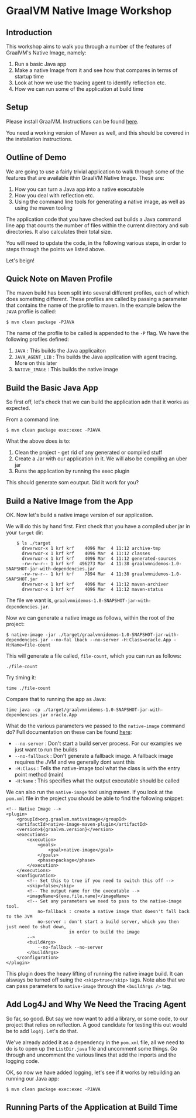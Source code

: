 # GraalVM Native Image Workshop

## Introduction

This workshop aims to walk you through a number of the features of GraalVM's Native Image,
namely:

1. Run a basic Java app
2. Make a native Image from it and see how that compares in terms of startup time
3. Look at how we use the tracing agent to identify reflection etc.
4. How we can run some of the application at build time

## Setup

Please install GraalVM. Instructions can be found [here](https://gist.github.com/krisfoster/1d4cce34996a47f55e9aa124413c666b).

You need a working version of Maven as well, and this should be covered in the installation
instructions.

## Outline of Demo

We are going to use a fairly trivial application to walk through some of the features that
are available ithin GraalVM Native Image. These are:

1. How you can turn a Java app into a native executable
2. How you deal with reflection etc.
3. Using the command line tools for generating a native image, as well as using the maven tooling

The application code that you have checked out builds a Java command line app that
counts the number of files within the current directory and sub directories. It also calculates their
total size.

You will need to update the code, in the following various steps, in order to steps through the
points we listed above.

Let's beign!

## Quick Note on Maven Profile

The maven build has been split into several different profiles, each of which does something
different. These profiles are called by passing a parameter that contains the name of the profile
to maven. In the example below the `JAVA` proflie is called:

`$ mvn clean package -PJAVA`

The name of the proflie to be called is appended to the `-P` flag. We have the following profiles defined:

1. `JAVA` : This builds the Java applicaiton
2. `JAVA_AGENT_LIB` : Ths builds the Java application with agent tracing. More on this later
3. `NATIVE_IMAGE` : This builds the native image

## Build the Basic Java App

So first off, let's check that we can build the application adn that it works as expected.

From a command line:

`$ mvn clean package exec:exec -PJAVA`

What the above does is to:

1. Clean the project - get rid of any generated or compiled stuff
2. Create a Jar with our application in it. We will also be compiling an uber jar
3. Runs the application by running the exec plugin

This should generate som eoutput. Did it work for you?

## Build a Native Image from the App

OK. Now let's build a native image version of our application.

We will do this by hand first. First check that you have a compiled uber jar in your `target` dir:

```
    $ ls ./target
      drwxrwxr-x 1 krf krf    4096 Mar  4 11:12 archive-tmp
      drwxrwxr-x 1 krf krf    4096 Mar  4 11:12 classes
      drwxrwxr-x 1 krf krf    4096 Mar  4 11:12 generated-sources
      -rw-rw-r-- 1 krf krf  496273 Mar  4 11:38 graalvmnidemos-1.0-SNAPSHOT-jar-with-dependencies.jar
      -rw-rw-r-- 1 krf krf    7894 Mar  4 11:38 graalvmnidemos-1.0-SNAPSHOT.jar
      drwxrwxr-x 1 krf krf    4096 Mar  4 11:12 maven-archiver
      drwxrwxr-x 1 krf krf    4096 Mar  4 11:12 maven-status
```

The file we want is, `graalvmnidemos-1.0-SNAPSHOT-jar-with-dependencies.jar`.

Now we can generate a native image as follows, within the root of the project:

`$ native-image -jar ./target/graalvmnidemos-1.0-SNAPSHOT-jar-with-dependencies.jar --no-fal
lback --no-server -H:Class=oracle.App -H:Name=file-count`

This will generate a file called, `file-count`, which you can run as follows:

`./file-count`

Try timing it:

`time ./file-count`

Compare that to running the app as Java:

`time java -cp ./target/graalvmnidemos-1.0-SNAPSHOT-jar-with-dependencies.jar oracle.App`

What do the various parameters we passed to the `native-image` command do? Full documentation on these can be found [here](https://www.graalvm.org/docs/reference-manual/native-image/#image-generation-options):

* `--no-server` : Don't start a build server process. For our examples we just want to run the builds
* `--no-fallback` : Don't generate a fallback image. A fallback image requires the JVM and we generally dont want this
* `-H:Class` : Tells the native-image tool what the class is with the entry point method (main)
* `-H:Name` : This specifies what the output executable should be called

We can also run the `native-image` tool using maven. If you look at the `pom.xml` file in the project
you should be able to find the following snippet:

```
<!-- Native Image -->
<plugin>
    <groupId>org.graalvm.nativeimage</groupId>
    <artifactId>native-image-maven-plugin</artifactId>
    <version>${graalvm.version}</version>
    <executions>
        <execution>
            <goals>
                <goal>native-image</goal>
            </goals>
            <phase>package</phase>
        </execution>
    </executions>
    <configuration>
        <!-- Set this to true if you need to switch this off -->
        <skip>false</skip>
        <!-- The output name for the executable -->
        <imageName>${exe.file.name}</imageName>
        <!-- Set any parameters we need to pass to the native-image tool.
            no-fallback : create a native image that doesn't fall back to the JVM
            no-server : don't start a build server, which you then just need to shut down,
                        in order to build the image
        -->
        <buildArgs>
            --no-fallback --no-server
        </buildArgs>
    </configuration>
</plugin>

```

This plugin does the heavy lifting of running the native image build. It can alsways be turned off suing the `<skip>true</skip>`
tags. Note also that we can pass parameters to `native-image` through the `<buildArgs />` tag.

## Add Log4J and Why We Need the Tracing Agent

So far, so good. But say we now want to add a library, or some code, to our project that
relies on reflection. A good candidate for testing this out would be to add `log4j`. Let's do that.

We've already added it as a dependency in the `pom.xml` file, all we need to do is to open
up the `ListDir.java` file and uncomment some things. Go through and uncomment the various lines
that add the imports and the logging code.

OK, so now we have added logging, let's see if it works by rebuilding an running our Java app:

`$ mvn clean package exec:exec -PJAVA`


## Running Parts of the Application at Build Time
